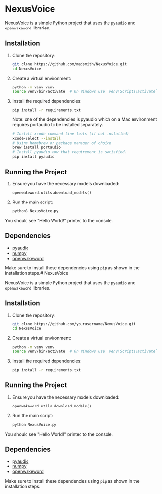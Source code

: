 # NexusVoice

NexusVoice is a simple Python project that uses the `pyaudio` and `openwakeword` libraries.

## Installation

1. Clone the repository:
    ```sh
    git clone https://github.com/madsmith/NexusVoice.git
    cd NexusVoice
    ```

2. Create a virtual environment:
    ```sh
    python -m venv venv
    source venv/bin/activate  # On Windows use `venv\Scripts\activate`
    ```

3. Install the required dependencies:
    ```sh
    pip install -r requirements.txt
    ```
    Note: one of the dependencies is pyaudio which on a Mac environment requires portaudio to be installed separately.

    ```sh
    # Install xcode command line tools (if not installed)
    xcode-select --install
    # Using homebrew or package manager of choice
    brew install portaudio
    # Install pyaudio now that requirement is satisfied.
    pip install pyaudio
    ```


## Running the Project

1. Ensure you have the necessary models downloaded:
    ```py
    openwakeword.utils.download_models()
    ```

2. Run the main script:
    ```sh
    python3 NexusVoice.py
    ```

You should see "Hello World!" printed to the console.

## Dependencies

- [pyaudio](http://_vscodecontentref_/1)
- [numpy](http://_vscodecontentref_/2)
- [openwakeword](http://_vscodecontentref_/3)

Make sure to install these dependencies using `pip` as shown in the installation steps.# NexusVoice

NexusVoice is a simple Python project that uses the `pyaudio` and `openwakeword` libraries.

## Installation

1. Clone the repository:
    ```sh
    git clone https://github.com/yourusername/NexusVoice.git
    cd NexusVoice
    ```

2. Create a virtual environment:
    ```sh
    python -m venv venv
    source venv/bin/activate  # On Windows use `venv\Scripts\activate`
    ```

3. Install the required dependencies:
    ```sh
    pip install -r requirements.txt
    ```

## Running the Project

1. Ensure you have the necessary models downloaded:
    ```py
    openwakeword.utils.download_models()
    ```

2. Run the main script:
    ```sh
    python NexusVoice.py
    ```

You should see "Hello World!" printed to the console.

## Dependencies

- [pyaudio](http://_vscodecontentref_/1)
- [numpy](http://_vscodecontentref_/2)
- [openwakeword](http://_vscodecontentref_/3)

Make sure to install these dependencies using `pip` as shown in the installation steps.